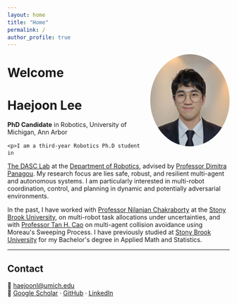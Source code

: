 ```yaml
---
layout: home
title: "Home"
permalink: /
author_profile: true
---
```


<img src="/pics/haejoonlee.jpg" alt="Haejoon Lee" style="width:180px; border-radius:50%; float:right; margin: 0 0 20px 20px;">


# Welcome


<div class="about-container">
  <div class="bio-text">
    <h1><strong>Haejoon Lee</strong> <span class="normal-weight"></span></h1>
    <p><strong>PhD Candidate</strong> in Robotics, University of Michigan, Ann Arbor</p>

    <p>I am a third-year Robotics Ph.D student in
  <a href="https://dasc-lab.github.io/" target="_blank">The DASC Lab</a>
  at the
  <a href="https://robotics.umich.edu/" target="_blank">Department of Robotics</a>,
  advised by
  <a href="https://websites.umich.edu/~dpanagou/" target="_blank">Professor Dimitra Panagou</a>. My research focus are lies safe, robust, and resilient multi-agent and autonomous systems. I am particularly interested in multi-robot coordination, control, and planning in dynamic and potentially adversarial environments.
</p>
<p>
  In the past, I have worked with 
  <a href="https://sites.google.com/a/stonybrook.edu/nilanjan/" target="_blank">Professor Nilanjan Chakraborty</a>
  at the 
  <a href="https://www.stonybrook.edu/commcms/ams/" target="_blank">Stony Brook University</a>,
  on multi-robot task allocations under uncertainties, and with 
  <a href="https://sites.google.com/site/tancaowebsite/" target="_blank">Professor Tan H. Cao</a>
  on multi-agent collision avoidance using Moreau's Sweeping Process. I have previously studied at 
  <a href="https://www.stonybrook.edu/commcms/ams/" target="_blank">Stony Brook University</a>
  for my Bachelor's degree in Applied Math and Statistics.
</p>
  </div>
</div>

---

## Contact
📧 [haejoonl@umich.edu](mailto:haejoonl@umich.edu)  
🔗 [Google Scholar](https://scholar.google.com/citations?user=W0kpJYUAAAAJ&hl=en) · [GitHub](https://github.com/joonlee16/) · [LinkedIn](https://www.linkedin.com/in/haejoon-lee-450900244/)